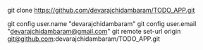 git clone https://github.com/devarajchidambaram/TODO_APP.git


git config  user.name "devarajchidambaram"
git config  user.email "devarajchidambaram@gmail.com"
git remote set-url origin git@github.com:devarajchidambaram/TODO_APP.git

